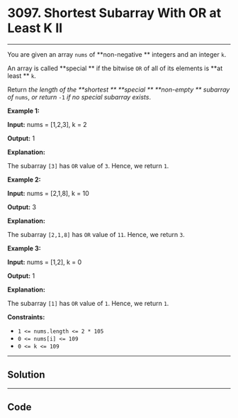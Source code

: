 # 3097. Shortest Subarray With OR at Least K II

---

You are given an array `nums` of **non-negative ** integers and an integer `k`.

An array is called **special ** if the bitwise `OR` of all of its elements is **at least ** `k`.

Return _the length of the **shortest ** **special ** **non-empty ** subarray of_ `nums`, _or return_ `-1` _if no special subarray exists_.

 

**Example 1:**

**Input:** nums = [1,2,3], k = 2

**Output:** 1

**Explanation:**

The subarray `[3]` has `OR` value of `3`. Hence, we return `1`.

**Example 2:**

**Input:** nums = [2,1,8], k = 10

**Output:** 3

**Explanation:**

The subarray `[2,1,8]` has `OR` value of `11`. Hence, we return `3`.

**Example 3:**

**Input:** nums = [1,2], k = 0

**Output:** 1

**Explanation:**

The subarray `[1]` has `OR` value of `1`. Hence, we return `1`.

 

**Constraints:**

  * `1 <= nums.length <= 2 * 105`
  * `0 <= nums[i] <= 109`
  * `0 <= k <= 109`

---

## Solution



---

## Code
```python


```